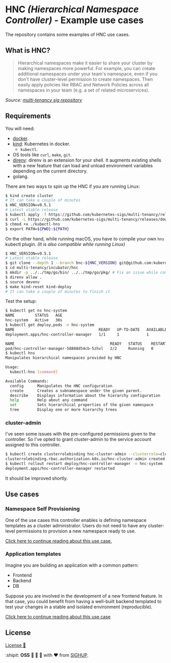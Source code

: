 # HNC *(Hierarchical Namespace Controller)* - Example use cases

The repository contains some examples of HNC use cases.

## What is HNC?

> Hierarchical namespaces make it easier to share your cluster by making namespaces more powerful. For example, you can
> create additional namespaces under your team's namespace, even if you don't have cluster-level permission to create
> namespaces. Then easily apply policies like RBAC and Network Policies across all namespaces in your team
> (e.g. a set of related microservices).

*Source: [multi-tenancy sig repository](https://github.com/kubernetes-sigs/multi-tenancy/tree/hnc-v0.5.1/incubator/hnc)*

## Requirements

You will need:

- [docker](https://www.docker.com/).
- [kind](https://github.com/kubernetes-sigs/kind/releases/tag/v0.8.1): Kubernetes in docker.
  - `kubectl`.
- OS tools like `curl`, `make`, `git`.
- [direnv](https://direnv.net/): direnv is an extension for your shell. It augments existing shells with a new feature
that can load and unload environment variables depending on the current directory.
- golang.

There are two ways to spin up the HNC if you are running Linux:

```bash
$ kind create cluster
# It can take a couple of minutes
$ HNC_VERSION=v0.5.1
# Latest stable release
$ kubectl apply -f https://github.com/kubernetes-sigs/multi-tenancy/releases/download/hnc-${HNC_VERSION}/hnc-manager.yaml
$ curl -L https://github.com/kubernetes-sigs/multi-tenancy/releases/download/hnc-${HNC_VERSION}/kubectl-hns -o ./kubectl-hns
$ chmod +x ./kubectl-hns
$ export PATH=${PWD}:${PATH}
```

On the other hand, while running macOS, you have to compile your own `hns` kubectl plugin.
*(It is also compatible while running Linux)*

```bash
$ HNC_VERSION=v0.5.1
# Latest stable release
$ git clone --depth 1 --branch hnc-${HNC_VERSION} git@github.com:kubernetes-sigs/multi-tenancy.git
$ cd multi-tenancy/incubator/hnc
$ mkdir -p ../../tmp/go/bin/ ../../tmp/go/pkg/ # Fix an issue while compiling the plugin
$ direnv allow .
$ source devenv
$ make kind-reset kind-deploy
# It can take a couple of minutes to finish it
```

Test the setup:

```bash
$ kubectl get ns hnc-system
NAME         STATUS   AGE
hnc-system   Active   30s
$ kubectl get deploy,pods -n hnc-system
NAME                                     READY   UP-TO-DATE   AVAILABLE   AGE
deployment.apps/hnc-controller-manager   1/1     1            1           50s

NAME                                          READY   STATUS    RESTARTS   AGE
pod/hnc-controller-manager-58888d54cb-5zhvl   2/2     Running   0          50s
$ kubectl hns
Manipulates hierarchical namespaces provided by HNC

Usage:
  kubectl-hns [command]

Available Commands:
  config      Manipulates the HNC configuration
  create      Creates a subnamespace under the given parent.
  describe    Displays information about the hierarchy configuration
  help        Help about any command
  set         Sets hierarchical properties of the given namespace
  tree        Display one or more hierarchy trees
```

### cluster-admin

I've seen some issues with the pre-configured permissions given to the controller.
So I've opted to grant cluster-admin to the service account assigned to this controller.

```bash
$ kubectl create clusterrolebinding hnc-cluster-admin --clusterrole=cluster-admin  --serviceaccount=hnc-system:default
clusterrolebinding.rbac.authorization.k8s.io/hnc-cluster-admin created
$ kubectl rollout restart deploy/hnc-controller-manager -n hnc-system
deployment.apps/hnc-controller-manager restarted
```

It should be improved shortly.

## Use cases

### Namespace Self Provisioning

One of the use cases this controller enables is defining namespace templates as a cluster administrator. Users do not
need to have any cluster-level permissions to provision a new namespace ready to use.

[Click here to continue reading about this use case.](use-cases/self-provision)

### Application templates

Imagine you are building an application with a common pattern:

- Frontend
- Backend
- DB

Suppose you are involved in the development of a new frontend feature. In that case, you could benefit from having a
well-built backend templated to test your changes in a stable and isolated environment (reproducible).

[Click here to continue reading about this use case](use-cases/application-template)

## License

[License :bookmark_tabs:](LICENSE)

:shipit: **OSS** :nut_and_bolt: :wrench: :hammer: with :heart: from [SIGHUP](https://sighup.io).

